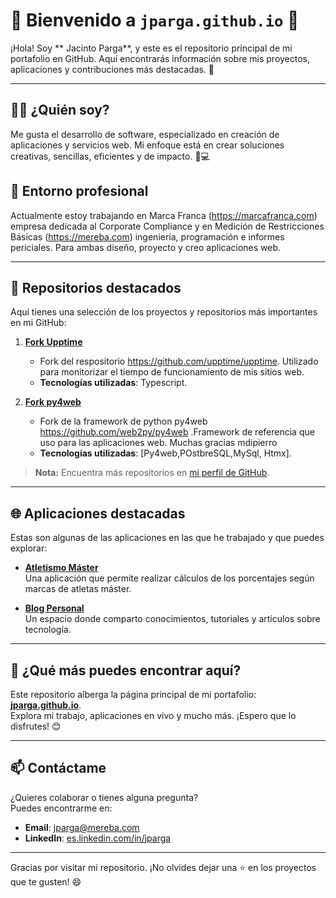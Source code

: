 # 🌟 Bienvenido a `jparga.github.io` 🌟

¡Hola! Soy ** Jacinto Parga**, y este es el repositorio principal de mi portafolio en GitHub. Aquí encontrarás información sobre mis proyectos, aplicaciones y contribuciones más destacadas. 🚀

---

## 🧑‍💻 **¿Quién soy?**
Me gusta el desarrollo de software, especializado en creación de aplicaciones y servicios web. Mi enfoque está en crear soluciones creativas, sencillas, eficientes y de impacto. 🎨💻

## 🏢 **Entorno profesional**
Actualmente estoy trabajando en Marca Franca (https://marcafranca.com) empresa dedicada al Corporate Compliance y en Medición de Restricciones Básicas (https://mereba.com) ingeniería, programación e informes periciales. Para ambas diseño, proyecto y creo aplicaciones web. 

---

## 📂 **Repositorios destacados**
Aquí tienes una selección de los proyectos y repositorios más importantes en mi GitHub:

1. [**Fork Upptime**](https://github.com/jparga/upptime)  
   - Fork del respositorio https://github.com/upptime/upptime. Utilizado para monitorizar el tiempo de funcionamiento de mis sitios web.
   - **Tecnologías utilizadas**: Typescript.

2. [**Fork py4web**](https://github.com/jparga/py4web)  
   - Fork de la framework de python py4web https://github.com/web2py/py4web .Framework de referencia que uso para las aplicaciones web. Muchas gracias mdipierro
   - **Tecnologías utilizadas**: [Py4web,POstbreSQL,MySql, Htmx].

> **Nota:** Encuentra más repositorios en [mi perfil de GitHub](https://github.com/jparga).

---

## 🌐 **Aplicaciones destacadas**
Estas son algunas de las aplicaciones en las que he trabajado y que puedes explorar:

- **[Atletismo Máster](https://atletismomaster.es/mastercalc)**  
  Una aplicación que permite realizar cálculos de los porcentajes según marcas de atletas máster.

- **[Blog Personal](https://username.github.io/blog)**  
  Un espacio donde comparto conocimientos, tutoriales y artículos sobre tecnología.

---

## 🚀 **¿Qué más puedes encontrar aquí?**
Este repositorio alberga la página principal de mi portafolio: **[jparga.github.io](https://jparga.github.io)**.  
Explora mi trabajo, aplicaciones en vivo y mucho más. ¡Espero que lo disfrutes! 😊

---

## 📫 **Contáctame**
¿Quieres colaborar o tienes alguna pregunta?  
Puedes encontrarme en:
- **Email**: [jparga@mereba.com](mailto:jparga@mereba.com)
- **LinkedIn**: [es.linkedin.com/in/jparga](https://es.linkedin.com/in/jparga)

---

Gracias por visitar mi repositorio. ¡No olvides dejar una ⭐ en los proyectos que te gusten! 😄
